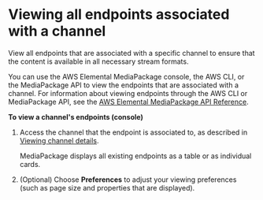 # Viewing all endpoints associated with a channel<a name="endpoints-view-all"></a>

View all endpoints that are associated with a specific channel to ensure that the content is available in all necessary stream formats\.

You can use the AWS Elemental MediaPackage console, the AWS CLI, or the MediaPackage API to view the endpoints that are associated with a channel\. For information about viewing endpoints through the AWS CLI or MediaPackage API, see the [AWS Elemental MediaPackage API Reference](https://docs.aws.amazon.com/mediapackage/latest/apireference/)\.

**To view a channel's endpoints \(console\)**

1. Access the channel that the endpoint is associated to, as described in [Viewing channel details](channels-view.md)\.

   MediaPackage displays all existing endpoints as a table or as individual cards\. 

1. \(Optional\) Choose **Preferences** to adjust your viewing preferences \(such as page size and properties that are displayed\)\.